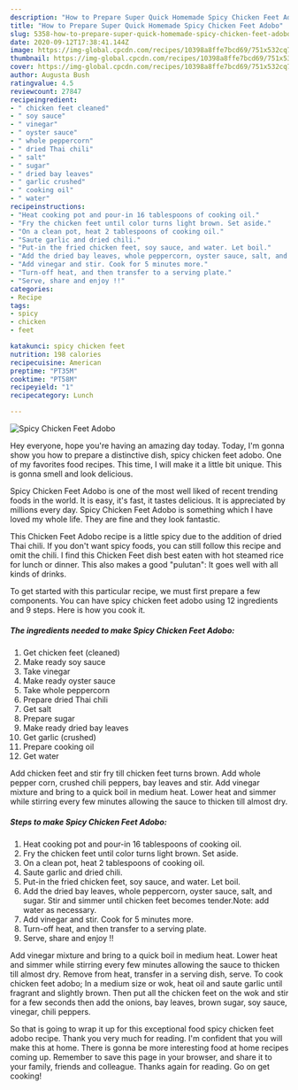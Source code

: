 ```yaml
---
description: "How to Prepare Super Quick Homemade Spicy Chicken Feet Adobo"
title: "How to Prepare Super Quick Homemade Spicy Chicken Feet Adobo"
slug: 5358-how-to-prepare-super-quick-homemade-spicy-chicken-feet-adobo
date: 2020-09-12T17:38:41.144Z
image: https://img-global.cpcdn.com/recipes/10398a8ffe7bcd69/751x532cq70/spicy-chicken-feet-adobo-recipe-main-photo.jpg
thumbnail: https://img-global.cpcdn.com/recipes/10398a8ffe7bcd69/751x532cq70/spicy-chicken-feet-adobo-recipe-main-photo.jpg
cover: https://img-global.cpcdn.com/recipes/10398a8ffe7bcd69/751x532cq70/spicy-chicken-feet-adobo-recipe-main-photo.jpg
author: Augusta Bush
ratingvalue: 4.5
reviewcount: 27847
recipeingredient:
- " chicken feet cleaned"
- " soy sauce"
- " vinegar"
- " oyster sauce"
- " whole peppercorn"
- " dried Thai chili"
- " salt"
- " sugar"
- " dried bay leaves"
- " garlic crushed"
- " cooking oil"
- " water"
recipeinstructions:
- "Heat cooking pot and pour-in 16 tablespoons of cooking oil."
- "Fry the chicken feet until color turns light brown. Set aside."
- "On a clean pot, heat 2 tablespoons of cooking oil."
- "Saute garlic and dried chili."
- "Put-in the fried chicken feet, soy sauce, and water. Let boil."
- "Add the dried bay leaves, whole peppercorn, oyster sauce, salt, and sugar. Stir and simmer until chicken feet becomes tender.Note: add water as necessary."
- "Add vinegar and stir. Cook for 5 minutes more."
- "Turn-off heat, and then transfer to a serving plate."
- "Serve, share and enjoy !!"
categories:
- Recipe
tags:
- spicy
- chicken
- feet

katakunci: spicy chicken feet 
nutrition: 198 calories
recipecuisine: American
preptime: "PT35M"
cooktime: "PT58M"
recipeyield: "1"
recipecategory: Lunch

---
```



![Spicy Chicken Feet Adobo](https://img-global.cpcdn.com/recipes/10398a8ffe7bcd69/751x532cq70/spicy-chicken-feet-adobo-recipe-main-photo.jpg)

Hey everyone, hope you're having an amazing day today. Today, I'm gonna show you how to prepare a distinctive dish, spicy chicken feet adobo. One of my favorites food recipes. This time, I will make it a little bit unique. This is gonna smell and look delicious.

Spicy Chicken Feet Adobo is one of the most well liked of recent trending foods in the world. It is easy, it's fast, it tastes delicious. It is appreciated by millions every day. Spicy Chicken Feet Adobo is something which I have loved my whole life. They are fine and they look fantastic.

This Chicken Feet Adobo recipe is a little spicy due to the addition of dried Thai chili. If you don&#39;t want spicy foods, you can still follow this recipe and omit the chili. I find this Chicken Feet dish best eaten with hot steamed rice for lunch or dinner. This also makes a good &#34;pulutan&#34;: It goes well with all kinds of drinks.


To get started with this particular recipe, we must first prepare a few components. You can have spicy chicken feet adobo using 12 ingredients and 9 steps. Here is how you cook it.

<!--inarticleads1-->

##### The ingredients needed to make Spicy Chicken Feet Adobo:

1. Get  chicken feet (cleaned)
1. Make ready  soy sauce
1. Take  vinegar
1. Make ready  oyster sauce
1. Take  whole peppercorn
1. Prepare  dried Thai chili
1. Get  salt
1. Prepare  sugar
1. Make ready  dried bay leaves
1. Get  garlic (crushed)
1. Prepare  cooking oil
1. Get  water


Add chicken feet and stir fry till chicken feet turns brown. Add whole pepper corn, crushed chili peppers, bay leaves and stir. Add vinegar mixture and bring to a quick boil in medium heat. Lower heat and simmer while stirring every few minutes allowing the sauce to thicken till almost dry. 

<!--inarticleads2-->

##### Steps to make Spicy Chicken Feet Adobo:

1. Heat cooking pot and pour-in 16 tablespoons of cooking oil.
1. Fry the chicken feet until color turns light brown. Set aside.
1. On a clean pot, heat 2 tablespoons of cooking oil.
1. Saute garlic and dried chili.
1. Put-in the fried chicken feet, soy sauce, and water. Let boil.
1. Add the dried bay leaves, whole peppercorn, oyster sauce, salt, and sugar. Stir and simmer until chicken feet becomes tender.Note: add water as necessary.
1. Add vinegar and stir. Cook for 5 minutes more.
1. Turn-off heat, and then transfer to a serving plate.
1. Serve, share and enjoy !!


Add vinegar mixture and bring to a quick boil in medium heat. Lower heat and simmer while stirring every few minutes allowing the sauce to thicken till almost dry. Remove from heat, transfer in a serving dish, serve. To cook chicken feet adobo; In a medium size or wok, heat oil and saute garlic until fragrant and slightly brown. Then put all the chicken feet on the wok and stir for a few seconds then add the onions, bay leaves, brown sugar, soy sauce, vinegar, chili peppers. 

So that is going to wrap it up for this exceptional food spicy chicken feet adobo recipe. Thank you very much for reading. I'm confident that you will make this at home. There is gonna be more interesting food at home recipes coming up. Remember to save this page in your browser, and share it to your family, friends and colleague. Thanks again for reading. Go on get cooking!
